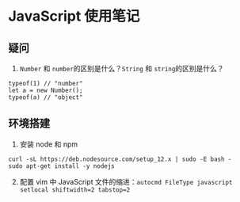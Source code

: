 # JavaScript 使用笔记

## 疑问

1. `Number` 和 `number`的区别是什么？`String` 和 `string`的区别是什么？
```
typeof(1) // "number"
let a = new Number();
typeof(a) // "object"
```

## 环境搭建

1. 安装 node 和 npm
```
curl -sL https://deb.nodesource.com/setup_12.x | sudo -E bash -
sudo apt-get install -y nodejs
```

2. 配置 vim 中 JavaScript 文件的缩进：`autocmd FileType javascript setlocal shiftwidth=2 tabstop=2`
